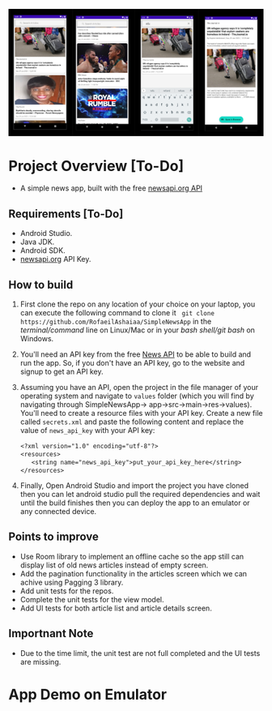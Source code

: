 ![alt text](./screenshot/screenshot-project-overview.png)

# Project Overview [To-Do]
- A simple news app, built with the free [newsapi.org API](https://newsapi.org)

## Requirements [To-Do]

- Android Studio.
- Java JDK.
- Android SDK.
- [newsapi.org](https://newsapi.org) API Key.

## How to build

1. First clone the repo on any location of your choice on your laptop, you can execute the following command to clone it ` git clone https://github.com/RofaeilAshaiaa/SimpleNewsApp` in the _terminal/command_ line on Linux/Mac or in your _bash shell/git bash_ on Windows.

2. You'll need an API key from the free [News API](https://newsapi.org) to be able to build and run the app. So, if you don't have an API key, go to the website and signup to get an API key.

3. Assuming you have an API, open the project in the file manager of your operating system and navigate to `values` folder (which you will find by navigating through SimpleNewsApp-> app->src->main->res->values). You'll need to create a resource files with your API key. Create a new file called `secrets.xml` and paste the following content and replace the value of `news_api_key` with your API key:
    ```
    <?xml version="1.0" encoding="utf-8"?>
    <resources>
       <string name="news_api_key">put_your_api_key_here</string>
    </resources>
    ```
4. Finally, Open Android Studio and import the project you have cloned then you can let android studio pull the required dependencies and wait until the build finishes then you can deploy the app to an emulator or any connected device. 


## Points to improve

- Use Room library to implement an offline cache so the app still can display list of old news articles instead of empty screen.
- Add the pagination functionality in the articles screen which we can achive using Pagging 3 library.
- Add unit tests for the repos.
- Complete the unit tests for the view model.
- Add UI tests for both article list and article details screen.

## Importnant Note
- Due to the time limit, the unit test are not full completed and the UI tests are missing.

# App Demo on Emulator

